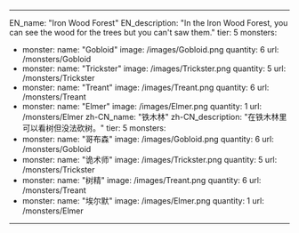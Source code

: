---

EN_name: "Iron Wood Forest"
EN_description: "In the Iron Wood Forest, you can see the wood for the trees but you can't saw them."
tier: 5
monsters:
  - monster:
    name: "Gobloid"
    image: /images/Gobloid.png
    quantity: 6
    url: /monsters/Gobloid
  - monster:
    name: "Trickster"
    image: /images/Trickster.png
    quantity: 5
    url: /monsters/Trickster
  - monster:
    name: "Treant"
    image: /images/Treant.png
    quantity: 6
    url: /monsters/Treant
  - monster:
    name: "Elmer"
    image: /images/Elmer.png
    quantity: 1
    url: /monsters/Elmer
zh-CN_name: "铁木林"
zh-CN_description: "在铁木林里可以看树但没法砍树。"
tier: 5
monsters:
  - monster:
    name: "哥布森"
    image: /images/Gobloid.png
    quantity: 6
    url: /monsters/Gobloid
  - monster:
    name: "诡术师"
    image: /images/Trickster.png
    quantity: 5
    url: /monsters/Trickster
  - monster:
    name: "树精"
    image: /images/Treant.png
    quantity: 6
    url: /monsters/Treant
  - monster:
    name: "埃尔默"
    image: /images/Elmer.png
    quantity: 1
    url: /monsters/Elmer
---